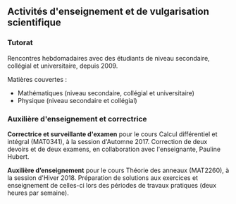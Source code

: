 ## Activités d'enseignement et de vulgarisation scientifique

### Tutorat

Rencontres hebdomadaires avec des étudiants de niveau secondaire, collégial et universitaire, depuis 2009.

Matières couvertes : 

- Mathématiques (niveau secondaire, collégial et universitaire)
- Physique (niveau secondaire et collégial) 

### Auxilière d'enseignement et correctrice

**Correctrice et surveillante d'examen** pour le cours Calcul différentiel et intégral (MAT0341), à la session d'Automne 2017.
Correction de deux devoirs et de deux examens, en collaboration avec l'enseignante, Pauline Hubert.

**Auxilière d’enseignement** pour le cours Théorie des anneaux (MAT2260), à la session d'Hiver 2018.
Préparation de solutions aux exercices et enseignement de celles-ci lors des périodes de travaux pratiques (deux heures par semaine).
